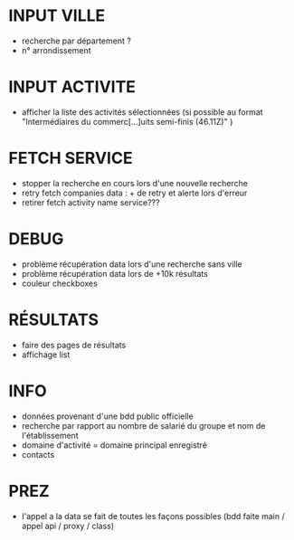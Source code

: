 # INPUT VILLE
- recherche par département ?
- n° arrondissement


# INPUT ACTIVITE
- afficher la liste des activités sélectionnées (si possible au format "Intermédiaires du commerc[...]uits semi-finis (46.11Z)" )


# FETCH SERVICE
- stopper la recherche en cours lors d'une nouvelle recherche
- retry fetch companies data : + de retry et alerte lors d'erreur
- retirer fetch activity name service???


# DEBUG
- problème récupération data lors d'une recherche sans ville
- problème récupération data lors de +10k résultats
- couleur checkboxes


# RÉSULTATS
- faire des pages de résultats
- affichage list


# INFO
- données provenant d'une bdd public officielle
- recherche par rapport au nombre de salarié du groupe et nom de l'établissement
- domaine d'activité = domaine principal enregistré
- contacts


# PREZ
- l'appel a la data se fait de toutes les façons possibles (bdd faite main / appel api / proxy / class)